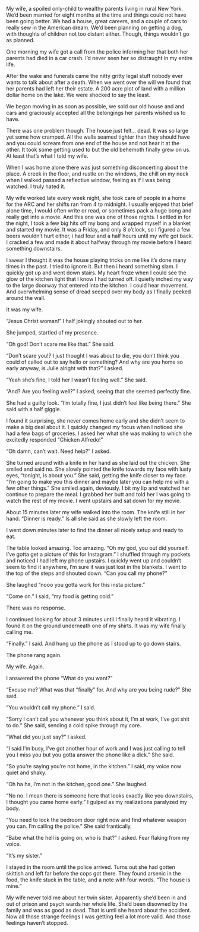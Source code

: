 My wife, a spoiled only-child to wealthy parents living in rural New York. We’d been married for eight months at the time and things could not have been going better. We had a house, great careers, and a couple of cars to really sew in the American dream. We’d been planning on getting a dog, with thoughts of children not too distant either. Though, things wouldn’t go as planned. 

One morning my wife got a call from  the police informing her that both her parents had died in a car crash. I’d never seen her so distraught in my entire life.

After the wake and funerals came the nitty gritty legal stuff nobody ever wants to talk about after a death. When we went over the will we found that her parents had left her their estate. A 200 acre plot of land with a million dollar home on the lake. We were shocked to say the least.

We began moving in as soon as possible, we sold our old house and and cars and graciously accepted all the belongings her parents wished us to have. 

There was one problem though. The house just felt... dead. It was so large yet some how cramped. All the walls seamed tighter than they should have and you could scream from one end of the house and not hear it at the other. It took some getting used to but the old behemoth finally grew on us. At least that’s what I told my wife. 

When I was home alone there was just something disconcerting about the place. A creek in the floor, and rustle on the windows, the chill on my neck when I walked passed a reflective window, feeling as if I was being watched. I truly hated it. 

My wife worked late every week night, she took care of people in a home for the ARC and her shifts ran from 4 to midnight. I usually enjoyed that brief alone time, I would often write or read, or sometimes pack a huge bong and really get into a movie. And this one was one of those nights. I settled in for the night, I took a few big hits off my bong and wrapped myself in a blanket and started my movie. It was a Friday, and only 8 o’clock, so I figured a few beers wouldn’t hurt either, i had four and a half hours until my wife got back. I cracked a few and made it about halfway through my movie before I heard something downstairs. 

I swear I thought it was the house playing tricks on me like it’s done many times in the past. I tried to ignore it. But then i heard something slam. I quickly got up and went down stairs. My heart froze when I could see the glow of the kitchen light that I know I had turned off. I quietly inched my way to the large doorway that entered into the kitchen. I could hear movement. And overwhelming sense of dread seeped over my body as I finally peeked around the wall. 

It was my wife. 

“Jesus Christ woman!” I half jokingly shouted out to her. 

She jumped, startled of my presence. 

“Oh god! Don’t scare me like that.” She said.

“Don’t scare you!? I just thought I was about to die, you don’t think you could of called out to say hello or something? And why are you home so early anyway, is Julie alright with that?” I asked. 

“Yeah she’s fine, I told her I wasn’t feeling well.” She said. 

“And? Are you feeling well?” I asked, seeing that she seemed perfectly fine. 

She had a guilty look. “I’m totally fine, I just didn’t feel like being there.” She said with a half giggle. 

I found it surprising, she never comes home early and she didn’t seem to make a big deal about it. I quickly changed my focus when I noticed she had a few bags of groceries. I asked her what she was making to which she excitedly responded “Chicken Alfredo!” 

“Oh damn, can’t wait. Need help?” I asked. 

She turned around with a knife in her hand as she laid out the chicken. She smiled and said no. She slowly pointed the knife towards my face with lusty eyes, “tonight, is about you.” She said, getting the knife closer to my face. “I’m going to make you this dinner and maybe later you can help me with a few other things.” She smiled again, deviously. I bit my lip and watched her continue to prepare the meal. I grabbed her butt and told her I was going to watch the rest of my movie. I went upstairs and sat down for my movie. 

About 15 minutes later my wife walked into the room. The knife still in her hand. “Dinner is ready.” Is all she said as she slowly left the room. 

I went down minutes later to find the dinner all nicely setup and ready to eat. 

The table looked amazing. Too amazing. “Oh my god, you out did yourself. I’ve gotta get a picture of this for Instagram.” I shuffled through my pockets and noticed I had left my phone upstairs. I quickly went up and couldn’t seem to find it anywhere, I’m sure it was just lost in the blankets. I went to the top of the steps and shouted down. “Can you call my phone?” 

She laughed “nooo you gotta work for this insta picture.”

“Come on.” I said, “my food is getting cold.”

There was no response. 

I continued looking for about 3 minutes until I finally heard it vibrating. I found it on the ground underneath one of my shirts. It was my wife finally calling me. 

“Finally.” I said. And hung up the phone as I stood up to go down stairs. 

The phone rang again. 

My wife. Again. 

I answered the phone “What do you want?”

“Excuse me? What was that “finally” for. And why are you being rude?” She said. 

“You wouldn’t call my phone.” I said.

“Sorry I can’t call you whenever you think about it, I’m at work, I’ve got shit to do.” She said, sending a cold spike through my core.

“What did you just say?” I asked.

“I said I’m busy, I’ve got another hour of work and I was just calling to tell you I miss you but you gotta answer the phone like a dick.” She said. 

“So you’re saying you’re not home, in the kitchen.” I said, my voice now quiet and shaky. 

“Oh ha ha, I’m not in the kitchen, good one.” She laughed.

“No no. I mean there is someone here that looks exactly like you downstairs, I thought you came home early.” I gulped as my realizations paralyzed my body.

“You need to lock the bedroom door right now and find whatever weapon you can. I’m calling the police.” She said frantically.

“Babe what the hell is going on, who is that?” I asked. Fear flaking from my voice.

“It’s my sister.”

I stayed in the room until the police arrived. Turns out she had gotten skittish and left far before the cops got there. They found arsenic in the food, the knife stuck in the table, and a note with four words. “The house is mine.”

My wife never told me about her twin sister. Apparently she’d been in and out of prison and psych wards her whole life. She’d been disowned by the family and was as good as dead. That is until she heard about the accident. Now all those strange feelings I was getting feel a lot more valid. And those feelings haven’t stopped.